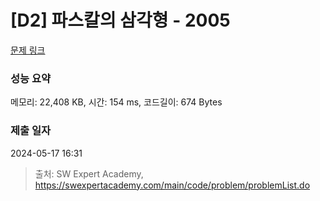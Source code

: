 # [D2] 파스칼의 삼각형 - 2005 

[문제 링크](https://swexpertacademy.com/main/code/problem/problemDetail.do?contestProbId=AV5P0-h6Ak4DFAUq) 

### 성능 요약

메모리: 22,408 KB, 시간: 154 ms, 코드길이: 674 Bytes

### 제출 일자

2024-05-17 16:31



> 출처: SW Expert Academy, https://swexpertacademy.com/main/code/problem/problemList.do